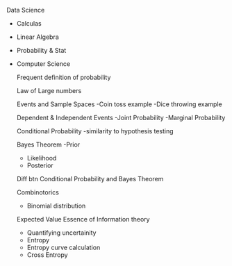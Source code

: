 Data Science
- Calculas
- Linear Algebra
- Probability & Stat
- Computer Science

  Frequent definition of probability

  Law of Large numbers

  Events and Sample Spaces
  -Coin toss example
  -Dice throwing example

  Dependent & Independent Events
  -Joint Probability
  -Marginal Probability
  
  Conditional Probability
    -similarity to hypothesis testing

  Bayes Theorem
    -Prior
    - Likelihood
    - Posterior
 
  Diff btn Conditional Probability and Bayes Theorem

  Combinotorics
  - Binomial distribution

  Expected Value
  Essence of Information theory
  - Quantifying uncertainity
  - Entropy
  - Entropy curve calculation
  - Cross Entropy
